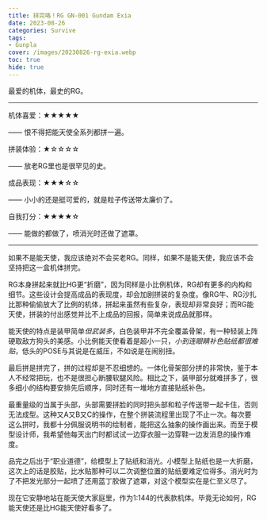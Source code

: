 ```yaml
---
title: 拼完咯！RG GN-001 Gundam Exia
date: 2023-08-26
categories: Survive
tags: 
- Gunpla
cover: /images/20230826-rg-exia.webp
toc: true
hide: true
---
```

最爱的机体，最史的RG。

<!--more-->

___

机体喜爱：★★★★★

—— 恨不得把能天使全系列都拼一遍。

拼装体验：★☆☆☆☆

—— 放老RG里也是很罕见的史。

成品表现：★★★☆☆

—— 小小的还是挺可爱的，就是粒子传送带太廉价了。

自我打分：★★★★☆

—— 能做的都做了，喷消光时还做了遮罩。

---

如果不是能天使，我应该绝对不会买老RG。同样，如果不是能天使，我应该不会坚持把这一盒机体拼完。

RG本身拼起来就比HG更“折磨”，因为同样是小比例机体，RG却有更多的内构和细节。这些设计会提高成品的表现度，却会加剧拼装的复杂度。像RG牛、RG沙扎比那种偷偷放大了比例的机体，拼起来虽然有些复杂，表现却非常良好；而RG能天使，拼装的付出感觉并比不上成品的回报，简单来说成品就那样。

能天使的特点是装甲简单*但武装多*，白色装甲并不完全覆盖骨架，有一种轻装上阵硬取敌方狗头的美感。小比例能天使看着是超小一只，*小到连眼睛补色贴纸都很难贴*，低头的POSE与其说是在威压，不如说是在闹别扭。

最后拼是拼完了，拼的过程却是不忍细想的。一体化骨架部分拼的非常快，鉴于本人不经常把玩，也不是很担心断腰软腿风险。相比之下，装甲部分就难拼多了，很多细小的结构要安排先后顺序，同时还有一堆地方直接贴纸补色。

最重量级的当属于头部，头部需要拼脸的同时把头部和粒子传送带一起卡住，否则无法成型。这种又A又B又C的操作，在整个拼装流程里出现了不止一次。每次要这么拼时，我都十分佩服说明书的绘制者，能把这么抽象的操作画出来。而至于模型设计师，我希望他每天出门时都试试一边穿衣服一边穿鞋一边发消息的操作难度。

品完之后出于“职业道德”，给模型上了贴纸和消光。小模型上贴纸也是一大折磨，这次上的话是胶贴，比水贴那种可以二次调整位置的贴纸要难定位得多。消光时为了不把发光部分一起喷了还用蓝丁胶做了遮罩，对这个模型实在是仁至义尽了。

现在它安静地站在能天使大家庭里，作为1:144的代表款机体。毕竟无论如何，RG能天使还是比HG能天使好看多了。

<br/>